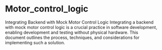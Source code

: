 # Motor_control_logic
Integrating Backend with Mock Motor Control Logic Integrating a backend with mock motor control logic is a crucial practice in software development, enabling development and testing without physical hardware. This document outlines the process, techniques, and considerations for implementing such a solution.
